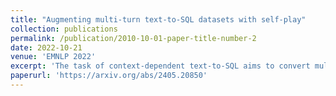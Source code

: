```yaml
---
title: "Augmenting multi-turn text-to-SQL datasets with self-play"
collection: publications
permalink: /publication/2010-10-01-paper-title-number-2
date: 2022-10-21 
venue: 'EMNLP 2022'
excerpt: 'The task of context-dependent text-to-SQL aims to convert multi-turn user utterances to formal SQL queries. This is a challenging task due to both the scarcity of training data from which to learn complex contextual dependencies and to generalize to unseen databases. In this paper we explore augmenting the training datasets using self-play, which leverages contextual information to synthesize new interactions to adapt the model to new databases. We first design a SQL-to-text model conditioned on a sampled goal query, which represents a user's intent, that then converses with a text-to-SQL semantic parser to generate new interactions. We then filter the synthesized interactions and retrain the models with the augmented data. We find that self-play improves the accuracy of a strong baseline on SParC and CoSQL, two widely used cross-domain text-to-SQL datasets. Our analysis shows that self-play simulates various conversational thematic relations, enhances cross-domain generalization and improves beam-search.'
paperurl: 'https://arxiv.org/abs/2405.20850'
---
```

	
